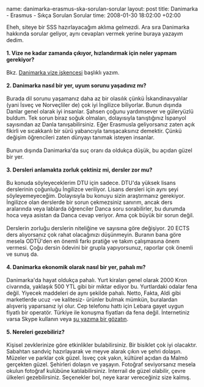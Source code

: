 name: danimarka-erasmus-ska-sorulan-sorular
layout: post
title: Danimarka - Erasmus - Sıkça Sorulan Sorular
time: 2008-01-30 18:02:00 +02:00

Eheh, siteye bir SSS hazırlayacağım aklıma gelmezdi. Ara sıra Danimarka hakkında sorular geliyor, aynı cevapları vermek yerine buraya yazayım dedim.<br /><br /><span style="font-weight: bold;">1. Vize ne kadar zamanda çıkıyor, hızlandırmak için neler yapmam gerekiyor?</span><br /><br />Bkz. <a href="http://blog.tayfunsen.com/2007/08/danimarka-vize-ikencesi.html">Danimarka vize işkencesi</a> başlıklı yazım.<br /><br /><span style="font-weight: bold;">2. Danimarka nasıl bir yer, uyum sorunu yaşadınız mı?</span><br /><br />Burada dil sorunu yaşamanız daha az bir olasılık çünkü İskandinavyalılar (yani İsveç ve Norveçliler de) çok iyi İngilizce biliyorlar. Bunun dışında Danlar genel olarak iyi insanlar. Şahsen çoğunu yardımsever ve güleryüzlü buldum. Tek sorun biraz soğuk olmaları, dolayısıyla tanıştığınız İspanyol sayısından az Danla tanışabilirsiniz. Eğer Erasmusla geliyorsanız zaten açık fikirli ve sıcakkanlı bir sürü yabancıyla tanışacaksınız demektir. Çünkü değişim öğrencileri zaten dünyayı tanımak isteyen insanlar.<br /><br />Bunun dışında Danimarka'da suç oranı da oldukça düşük, bu açıdan güzel bir yer.<br /><br /><span style="font-weight: bold;">3. Dersleri anlamakta zorluk çektiniz mi, dersler zor mu?</span><br /><br />Bu konuda söyleyeceklerim DTU için sadece. DTU'da yüksek lisans derslerinin çoğunluğu İngilizce veriliyor. Lisans dersleri için aynı şeyi söyleyemeyeceğim. Dolayısıyla bu konuyu sizin araştırmanız gerekiyor. İngilizce olan derslerde bir sorun çekmezsiniz sanırım, ancak ders aralarında veya lablarda öğrenciler Danca soru sorabilirler, bu durumda hoca veya asistan da Danca cevap veriyor. Ama çok büyük bir sorun değil.<br /><br />Derslerin zorluğu derslerin niteliğine ve sayısına göre değişiyor. 20 ECTS ders alıyorsanız çok rahat olacağınızı düşünmeyin. Buranın bana göre mesela ODTÜ'den en önemli farkı pratiğe ve takım çalışmasına önem vermesi. Çoğu dersin ödevini bir grupla yapıyorsunuz, raporlar çok önemli ve sunuş da.<br /><br /><span style="font-weight: bold;">4. Danimarka ekonomik olarak nasıl bir yer, pahalı mı?</span><br /><br />Danimarka'da hayat oldukça pahalı. Yurt kiraları genel olarak 2000 Kron civarında, yaklaşık 500 YTL gibi bir miktar ediyor bu. Yurtlardaki odalar fena değil. Yiyecek maddeleri de aynı şekilde pahalı. Netto, Fakta, Aldi gibi marketlerde ucuz -ve kalitesiz- ürünler bulmak mümkün, buralardan alışveriş yaparsanız iyi olur. Cep telefonu hattı için Lebara gayet uygun fiyatlı bir operatör. Türkiye ile konuşma fiyatları da fena değil. İnternetiniz varsa Skype kullanın veya <a href="http://blog.tayfunsen.com/2007/08/ucuza-yurtd-grmeleri.html">şu yazıma bir gözatın</a>.<br /><br /><span style="font-weight: bold;">5. Nereleri gezebiliriz?</span><br /><br />Kişisel zevklerinize göre etkinlikler bulabilirsiniz. Bir bisiklet çok iyi olacaktır. Sabahtan sandviç hazırlayarak ve meyve alarak çıkın ve şehri dolaşın. Müzeler ve parklar çok güzel. İsveç çok yakın, kültürel açıdan da Malmö gerçekten güzel. Şehirleri dolaşın ve yaşayın. Fotoğraf seviyorsanız mesela okulun fotoğraf kulübüne katılabilirsiniz. İnterrail de güzel olabilir, çevre ülkeleri gezebilirsiniz. Seçenekler bol, neye karar vereceğiniz size kalmış.
